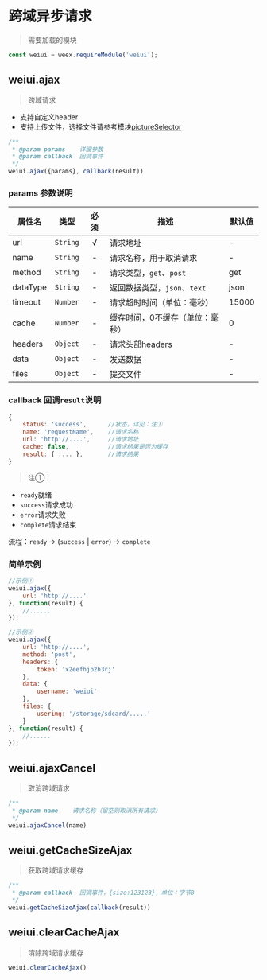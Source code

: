 # 跨域异步请求

> 需要加载的模块

```js
const weiui = weex.requireModule('weiui');
```

## weiui.ajax

> 跨域请求

* 支持自定义header
* 支持上传文件，选择文件请参考模块[pictureSelector](module/third/pictureSelector/install)

```js
/**
 * @param params    详细参数
 * @param callback  回调事件
 */
weiui.ajax({params}, callback(result))
```

### params 参数说明

| 属性名 | 类型 | 必须 | 描述 | 默认值 |
| --- | --- | :-: | --- | --- |
| url | `String` | √ | 请求地址 | - |
| name | `String` | - | 请求名称，用于取消请求 | - |
| method | `String` | - | 请求类型，`get`、`post` | get |
| dataType | `String` | - | 返回数据类型，`json`、`text` | json |
| timeout | `Number` | - | 请求超时时间（单位：毫秒） | 15000 |
| cache | `Number` | - | 缓存时间，0不缓存（单位：毫秒） | 0 |
| headers | `Object` | - | 请求头部headers | - |
| data | `Object` | - | 发送数据 | - |
| files | `Object` | - | 提交文件  | - |


### callback 回调`result`说明

```js
{
    status: 'success',      //状态，详见：注①
    name: 'requestName',    //请求名称
    url: 'http://....',     //请求地址
    cache: false,           //请求结果是否为缓存
    result: { .... },       //请求结果
}
```

> 注①：

- `ready`就绪
- `success`请求成功
- `error`请求失败
- `complete`请求结束

流程：`ready` -> (`success` | `error`) -> `complete`

### 简单示例

```js
//示例①
weiui.ajax({
    url: 'http://....'
}, function(result) {
    //......
});

//示例②
weiui.ajax({
    url: 'http://....',
    method: 'post',
    headers: {
        token: 'x2eefhjb2h3rj'
    },
    data: {
        username: 'weiui'
    },
    files: {
        userimg: '/storage/sdcard/.....'
    }
}, function(result) {
    //......
});
```

## weiui.ajaxCancel

> 取消跨域请求

```js
/**
 * @param name    请求名称（留空则取消所有请求）
 */
weiui.ajaxCancel(name)
```

## weiui.getCacheSizeAjax

> 获取跨域请求缓存

```js
/**
 * @param callback  回调事件，{size:123123}，单位：字节B
 */
weiui.getCacheSizeAjax(callback(result))
```

## weiui.clearCacheAjax

> 清除跨域请求缓存

```js
weiui.clearCacheAjax()
```


